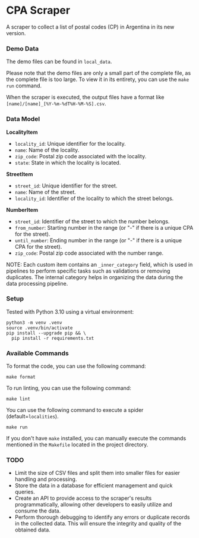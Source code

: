# CPA Scraper

A scraper to collect a list of postal codes (CP) in Argentina in its new version.

### Demo Data

The demo files can be found in `local_data`.

Please note that the demo files are only a small part of the complete file, as
the complete file is too large. To view it in its entirety, you can use the
`make run` command.

When the scraper is executed, the output files have a format like `[name]/[name]_[%Y-%m-%dT%H-%M-%S].csv`.

### Data Model

**LocalityItem**

- `locality_id`: Unique identifier for the locality.
- `name`: Name of the locality.
- `zip_code`: Postal zip code associated with the locality.
- `state`: State in which the locality is located.

**StreetItem**

- `street_id`: Unique identifier for the street.
- `name`: Name of the street.
- `locality_id`: Identifier of the locality to which the street belongs.

**NumberItem**

- `street_id`: Identifier of the street to which the number belongs.
- `from_number`: Starting number in the range (or "-" if there is a unique CPA for the street).
- `until_number`: Ending number in the range (or "-" if there is a unique CPA for the street).
- `zip_code`: Postal zip code associated with the number range.

NOTE: Each custom item contains an `_inner_category` field, which is used in pipelines to perform specific tasks such as validations or removing duplicates. 
The internal category helps in organizing the data during the data processing pipeline.

### Setup

Tested with Python 3.10 using a virtual environment:

```
python3 -m venv .venv
source .venv/bin/activate
pip install --upgrade pip && \
  pip install -r requirements.txt
```

### Available Commands

To format the code, you can use the following command:

```
make format
```

To run linting, you can use the following command:

```
make lint
```

You can use the following command to execute a spider (default=`localities`).

```
make run
```

If you don't have `make` installed, you can manually execute the commands
mentioned in the `Makefile` located in the project directory.

### TODO

- Limit the size of CSV files and split them into smaller files for easier
  handling and processing.
- Store the data in a database for efficient management and quick queries.
- Create an API to provide access to the scraper's results programmatically,
  allowing other developers to easily utilize and consume the data.
- Perform thorough debugging to identify any errors or duplicate records in the
  collected data. This will ensure the integrity and quality of the obtained data.
